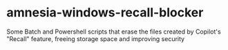 # amnesia-windows-recall-blocker
Some Batch and Powershell scripts that erase the files created by Copilot's "Recall" feature, freeing storage space and improving security
